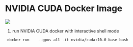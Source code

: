 # NVIDIA CUDA Docker Image 
![](https://cloud.githubusercontent.com/assets/3028125/12213714/5b208976-b632-11e5-8406-38d379ec46aa.png)


1. run NVIDIA CUDA docker with interactive shell mode 
```shell script
 docker run    --gpus all -it nvidia/cuda:10.0-base bash
```

